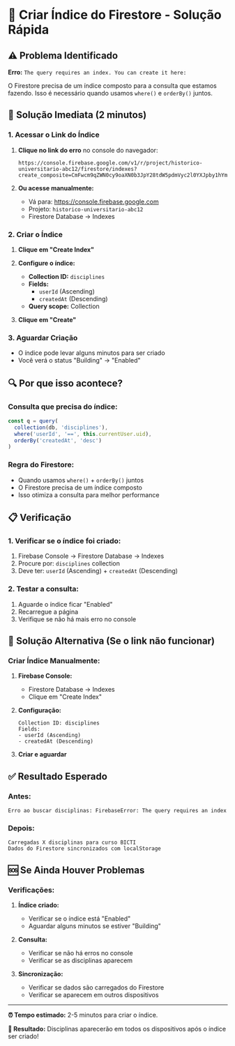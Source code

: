# 🔧 Criar Índice do Firestore - Solução Rápida

## ⚠️ Problema Identificado

**Erro:** `The query requires an index. You can create it here:`

O Firestore precisa de um índice composto para a consulta que estamos fazendo. Isso é necessário quando usamos `where()` e `orderBy()` juntos.

## 🚀 Solução Imediata (2 minutos)

### 1. Acessar o Link do Índice

1. **Clique no link do erro** no console do navegador:

   ```
   https://console.firebase.google.com/v1/r/project/historico-universitario-abc12/firestore/indexes?create_composite=CmFwcm9qZWN0cy9oaXN0b3JpY28tdW5pdmVyc2l0YXJpby1hYmMxMi9kYXRhYmFzZXMvKGRlZmF1bHQpL2NvbGxlY3Rpb25Hcm91cHMvZGlzY2lwbGluZXMvaW5kZXhlcy9fEAEaCgoGdXNlcklkEAEaDQoJY3JlYXRlZEF0EAIaDAoIX19uYW1lX18QAg
   ```

2. **Ou acesse manualmente:**
   - Vá para: https://console.firebase.google.com
   - Projeto: `historico-universitario-abc12`
   - Firestore Database → Indexes

### 2. Criar o Índice

1. **Clique em "Create Index"**
2. **Configure o índice:**

   - **Collection ID:** `disciplines`
   - **Fields:**
     - `userId` (Ascending)
     - `createdAt` (Descending)
   - **Query scope:** Collection

3. **Clique em "Create"**

### 3. Aguardar Criação

- O índice pode levar alguns minutos para ser criado
- Você verá o status "Building" → "Enabled"

## 🔍 Por que isso acontece?

### **Consulta que precisa do índice:**

```javascript
const q = query(
  collection(db, 'disciplines'),
  where('userId', '==', this.currentUser.uid),
  orderBy('createdAt', 'desc')
)
```

### **Regra do Firestore:**

- Quando usamos `where()` + `orderBy()` juntos
- O Firestore precisa de um índice composto
- Isso otimiza a consulta para melhor performance

## 📋 Verificação

### **1. Verificar se o índice foi criado:**

1. Firebase Console → Firestore Database → Indexes
2. Procure por: `disciplines` collection
3. Deve ter: `userId` (Ascending) + `createdAt` (Descending)

### **2. Testar a consulta:**

1. Aguarde o índice ficar "Enabled"
2. Recarregue a página
3. Verifique se não há mais erro no console

## 🚀 Solução Alternativa (Se o link não funcionar)

### **Criar Índice Manualmente:**

1. **Firebase Console:**

   - Firestore Database → Indexes
   - Clique em "Create Index"

2. **Configuração:**

   ```
   Collection ID: disciplines
   Fields:
   - userId (Ascending)
   - createdAt (Descending)
   ```

3. **Criar e aguardar**

## ✅ Resultado Esperado

### **Antes:**

```
Erro ao buscar disciplinas: FirebaseError: The query requires an index
```

### **Depois:**

```
Carregadas X disciplinas para curso BICTI
Dados do Firestore sincronizados com localStorage
```

## 🆘 Se Ainda Houver Problemas

### **Verificações:**

1. **Índice criado:**

   - Verificar se o índice está "Enabled"
   - Aguardar alguns minutos se estiver "Building"

2. **Consulta:**

   - Verificar se não há erros no console
   - Verificar se as disciplinas aparecem

3. **Sincronização:**
   - Verificar se dados são carregados do Firestore
   - Verificar se aparecem em outros dispositivos

---

**⏰ Tempo estimado:** 2-5 minutos para criar o índice.

**🎯 Resultado:** Disciplinas aparecerão em todos os dispositivos após o índice ser criado!
